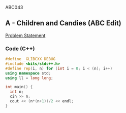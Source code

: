 ABC043

## A - Children and Candies (ABC Edit) 
[Problem Statement](https://atcoder.jp/contests/abc043/tasks/abc043_a)

### Code (C++)
```c++
#define _GLIBCXX_DEBUG
#include <bits/stdc++.h>
#define rep(i, n) for (int i = 0; i < (n); i++)
using namespace std;
using ll = long long;

int main() {
  int n;
  cin >> n;
  cout << (n*(n+1))/2 << endl;
}
```